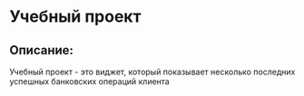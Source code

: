 # Учебный проект

## Описание:

Учебный проект - это виджет, который показывает несколько последних успешных банковских операций клиента
